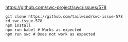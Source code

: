 https://github.com/swc-project/swc/issues/578

```
git clone https://github.com/tailwind/swc-issue-578
cd swc-issue-578
npm install
npm run babel # Works as expected
npm run swc # Does not work as expected
```
